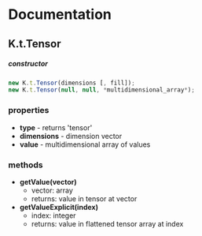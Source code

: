 # Documentation

## K.t.Tensor

##### constructor

```js
new K.t.Tensor(dimensions [, fill]);
new K.t.Tensor(null, null, *multidimensional_array*);
```

### properties

- **type** - returns 'tensor'
- **dimensions** - dimension vector
- **value** - multidimensional array of values

### methods

- **getValue(vector)**
  - vector: array
  - returns: value in tensor at vector
- **getValueExplicit(index)**
  - index: integer
  - returns: value in flattened tensor array at index
